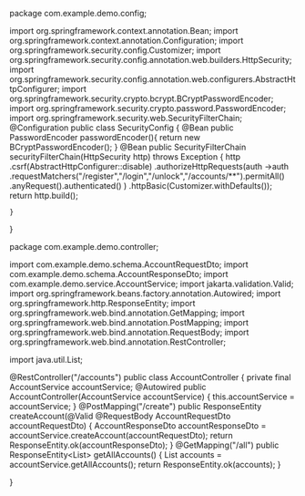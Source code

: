 package com.example.demo.config;

import org.springframework.context.annotation.Bean;
import org.springframework.context.annotation.Configuration;
import org.springframework.security.config.Customizer;
import org.springframework.security.config.annotation.web.builders.HttpSecurity;
import org.springframework.security.config.annotation.web.configurers.AbstractHttpConfigurer;
import org.springframework.security.crypto.bcrypt.BCryptPasswordEncoder;
import org.springframework.security.crypto.password.PasswordEncoder;
import org.springframework.security.web.SecurityFilterChain;
@Configuration
public class SecurityConfig {
    @Bean
    public PasswordEncoder passwordEncoder(){
        return new BCryptPasswordEncoder();
    }
    @Bean
    public SecurityFilterChain securityFilterChain(HttpSecurity http) throws Exception {
        http
            .csrf(AbstractHttpConfigurer::disable)
            .authorizeHttpRequests(auth ->auth
                .requestMatchers("/register","/login","/unlock","/accounts/**").permitAll()
                .anyRequest().authenticated()
            )
            .httpBasic(Customizer.withDefaults());
        return http.build();

    }
}




package com.example.demo.controller;

import com.example.demo.schema.AccountRequestDto;
import com.example.demo.schema.AccountResponseDto;
import com.example.demo.service.AccountService;
import jakarta.validation.Valid;
import org.springframework.beans.factory.annotation.Autowired;
import org.springframework.http.ResponseEntity;
import org.springframework.web.bind.annotation.GetMapping;
import org.springframework.web.bind.annotation.PostMapping;
import org.springframework.web.bind.annotation.RequestBody;
import org.springframework.web.bind.annotation.RestController;

import java.util.List;

@RestController("/accounts")
public class AccountController {
    private final AccountService accountService;
    @Autowired
    public AccountController(AccountService accountService) {
        this.accountService = accountService;
    }
    @PostMapping("/create")
    public ResponseEntity<AccountResponseDto> createAccount(@Valid @RequestBody AccountRequestDto accountRequestDto) {
        AccountResponseDto accountResponseDto = accountService.createAccount(accountRequestDto);
        return ResponseEntity.ok(accountResponseDto);
    }
    @GetMapping("/all")
    public ResponseEntity<List<AccountResponseDto>> getAllAccounts() {
        List<AccountResponseDto> accounts = accountService.getAllAccounts();
        return ResponseEntity.ok(accounts);
    }

}
